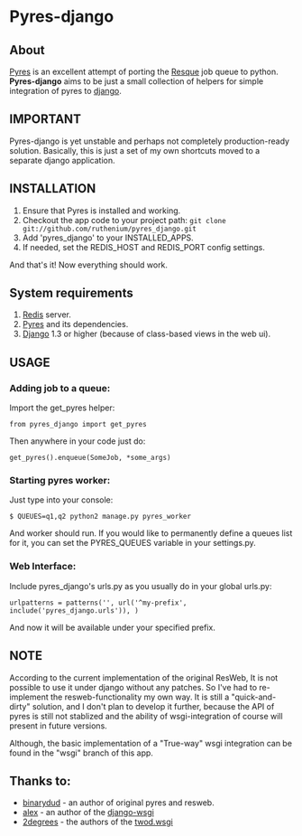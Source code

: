 Pyres-django
============

## About
[Pyres](https://github.com/binarydud/pyres) is an excellent attempt of porting the [Resque](http://github.com/defunkt/resque) job queue to python.
**Pyres-django** aims to be just a small collection of helpers for simple integration of pyres to [django](https://www.djangoproject.com/).

## IMPORTANT

Pyres-django is yet unstable and perhaps not completely production-ready solution.
Basically, this is just a set of my own shortcuts moved to a separate django application.

## INSTALLATION

 1. Ensure that Pyres is installed and working.
 2. Checkout the app code to your project path:
    ```git clone git://github.com/ruthenium/pyres_django.git```
 3. Add 'pyres_django' to your INSTALLED_APPS.
 4. If needed, set the REDIS_HOST and REDIS_PORT config settings.

And that's it! Now everything should work.

## System requirements

 1. [Redis](http://redis.io/) server.
 2. [Pyres](https://github.com/binarydud/pyres) and its dependencies.
 3. [Django](https://www.djangoproject.com/) 1.3 or higher (because of class-based views in the web ui).

## USAGE

### Adding job to a queue:

Import the get_pyres helper:

```from pyres_django import get_pyres```

Then anywhere in your code just do:

```get_pyres().enqueue(SomeJob, *some_args)```

### Starting pyres worker:

Just type into your console:

```$ QUEUES=q1,q2 python2 manage.py pyres_worker```

And worker should run.
If you would like to permanently define a queues list for it, you can set the PYRES_QUEUES variable in your settings.py.

### Web Interface:

Include pyres_django's urls.py as you usually do in your global urls.py:

```urlpatterns = patterns('', url('^my-prefix', include('pyres_django.urls')), )```

And now it will be available under your specified prefix.

## NOTE

According to the current implementation of the original ResWeb, It is not possible to use it
under django without any patches. So I've had to re-implement the resweb-functionality my own way.
It is still a "quick-and-dirty" solution, and I don't plan to develop it further, because the API of
pyres is still not stablized and the ability of wsgi-integration of course will present in future versions.

Although, the basic implementation of a "True-way" wsgi integration can be found in the "wsgi" branch of this app.

## Thanks to:

 * [binarydud](https://github.com/binarydud/) - an author of original pyres and resweb.
 * [alex](https://github.com/alex) - an author of the [django-wsgi](https://github.com/alex/django-wsgi)
 * [2degrees](https://github.com/2degrees) - the authors of the [twod.wsgi](https://github.com/2degrees/twod.wsgi)
